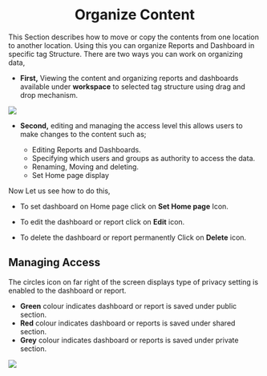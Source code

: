 

<center><h1>Organize Content</h1></center>

This Section describes how to move or copy the contents from one location to another location. Using this you can organize Reports and Dashboard in specific tag Structure.
There are two ways you can work on organizing data,
 
 - **First,** Viewing the content and organizing reports and dashboards  available under **workspace** to selected tag structure using drag and drop mechanism.

![
](https://raw.githubusercontent.com/sv18042016/fp1/93fab44572b6a9c124a7c80f1ec840cd0488f319/images/organise_full.png)


 - **Second,** editing and managing the access level this allows users to make changes to the content such as;

   - Editing Reports and Dashboards.
   -  Specifying which users and groups as  authority to access the data.
   -  Renaming, Moving and deleting. 
    - Set Home page display

Now Let us see how to do this,
- To set dashboard on Home page click on **Set Home page** Icon.
- To edit the dashboard or report click on  **Edit**  icon.

 - To delete the dashboard or report permanently Click on  **Delete**  icon.

## Managing Access

The circles icon on far right of the screen displays type of privacy setting  is enabled to the dashboard or report.

 -   **Green** colour indicates dashboard or report is saved under public section.
 -   **Red** colour indicates dashboard or reports is saved under shared section.
-   **Grey** colour indicates dashboard or reports is saved under private section.

![
](https://raw.githubusercontent.com/sv18042016/fp1/93fab44572b6a9c124a7c80f1ec840cd0488f319/images/organise_full.png)


<!--stackedit_data:
eyJoaXN0b3J5IjpbLTEwMzA1MDE1OTksODE4NTA1ODQsMTg5Mz
Y5OTA3Niw3NDIxMTQ2NTIsMTEyNzE4MTkzOCwtNDc5NzM4MjQz
LC0xMTU4MjkyMDEzLC0zMjc2MzYzMTUsNTUyNzU3NjM0LDIwOD
Q2Mzg5MjAsMTExNzUxOTc5MF19
-->